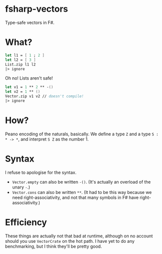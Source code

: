 # fsharp-vectors

Type-safe vectors in F#.

# What?

```fsharp
let l1 = [ 1 ; 2 ]
let l2 = [ 3 ]
List.zip l1 l2
|> ignore
```

Oh no! Lists aren't safe!

```fsharp
let v1 = 1 ** 2 ** -()
let v2 = 1 ** ()
Vector.zip v1 v2 // doesn't compile!
|> ignore
```

# How?

Peano encoding of the naturals, basically.
We define a type `Z` and a type `S : * -> *`, and interpret `S Z` as the number 1.

# Syntax

I refuse to apologise for the syntax.

* `Vector.empty` can also be written `-()`. (It's actually an overload of the unary `-`.)
* `Vector.cons` can also be written `**`. (It had to be this way because we need right-associativity, and not that many symbols in F# have right-associativity.)

# Efficiency

These things are actually not that bad at runtime, although on no account should you use `VectorCrate` on the hot path.
I have yet to do any benchmarking, but I think they'll be pretty good.
